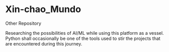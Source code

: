 # Xin-chao_Mundo
Other Repository

Researching the possibilities of AI/ML while using this platform as a vessel. Python shall occasionally be one of
the tools used to stir the projects that are encountered during this journey.
